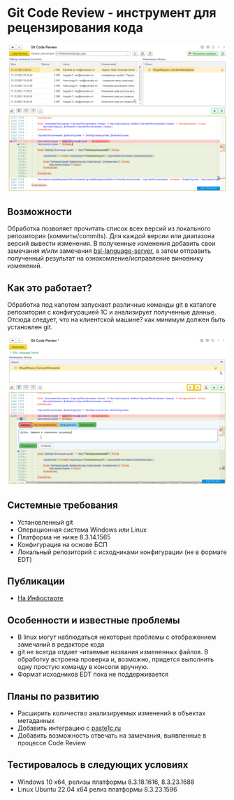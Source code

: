 # Git Code Review - инструмент для рецензирования кода

![Git Code Review](https://raw.githubusercontent.com/salexdv/git_images/master/git_code_review_main.png)

## Возможности

Обработка позволяет прочитать список всех версий из локального репозитория (коммиты/commits). Для каждой версии или диапазона версий вывести изменения. В полученные изменения добавить свои замечания и/или замечания [bsl-language-server](https://github.com/1c-syntax/bsl-language-server), а затем отправить полученный результат на ознакомление/исправление виновнику изменений.

## Как это работает?

Обработка под капотом запускает различные команды git в каталоге репозитория с конфигурацией 1С и анализирует полученные данные. Отсюда следует, что на клиентской машине? как минимум должен быть установлен git.

![Git Code Review](https://raw.githubusercontent.com/salexdv/git_images/master/git_code_review_issue.png)

## Системные требования

* Установленный git
* Операционная система Windows или Linux
* Платформа не ниже 8.3.14.1565
* Конфигурация на основе БСП
* Локальный репозиторий с исходниками конфигурации (не в формате EDT)

## Публикации

* [На Инфостарте](https://infostart.ru/1c/tools/2002067/)

## Особенности и известные проблемы

* В linux могут наблюдаться некоторые проблемы с отображением замечаний в редакторе кода
* git не всегда отдает читаемые названия измененных файлов. В обработку встроена проверка и, возможно, придется выполнить одну простую команду в консоли вручную.
* Формат исходников EDT пока не поддерживается

## Планы по развитию

* Расширить количество анализируемых изменений в объектах метаданных
* Добавить интеграцию с [paste1c.ru](https://paste1c.ru)
* Добавить возможность отвечать на замечания, выявленные в процессе Code Review

## Тестировалось в следующих условиях

* Windows 10 x64, релизы платформы 8.3.18.1616, 8.3.23.1688
* Linux Ubuntu 22.04 x64 релиз платформы 8.3.23.1596